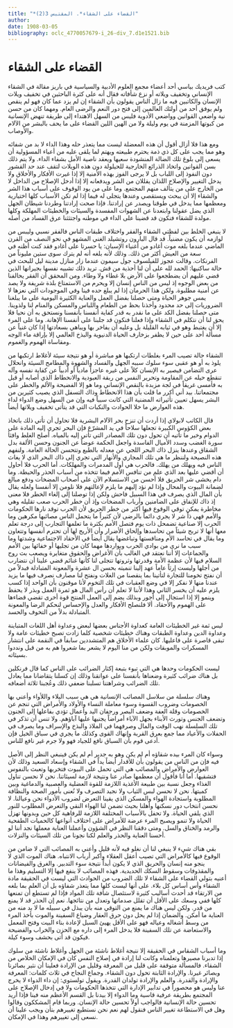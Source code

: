 ```yaml
---
title: "*القضاء على الشقاء*. المقتبس 3(2)"
author: 
date: 1908-03-05
bibliography: oclc_4770057679-i_26-div_7.d1e1521.bib
---
```




#  القضاء على الشقاء 


 كتب فريديك بياسي  أحد  أعضاء مجمع العلوم الأدبية والسياسية في باريز مقالة في الشقاء الإنساني وتخفيف ويلاته أو نزع شأفاته فقال أنه على كثرة الباحثين في تخفيف ويلات الإنسان والكاتبين فيه ما زال الناس يقولون بأن الشقاء إن لم يزد عما كان فهو لم ينقص ولم يوفق  أحد  من أولئك العالمين إلى فتح دور النعم والرضى العام. ومهما كان من   حسن نية واضعي القوانين وواضعي الأدوية فليس من السهل الاهتداء إلى طريقة تنهض الإنسانية من كبوتها المزمنة في يوم وليلة ولا من الهين اللين القضاء على ما يحف بالبشر من الآلام والأوصاب. 

 ومع هذا فلا أزال أقول أن هذه المعضلة ليست مما يتعذر حله وهذا الداء لا بد من شفائه وهو مما يجب على كل ذي ذمة يحترم طبيعته ويهتم لما يلقى عليه من أعباء المسؤولية أن يسعى إلى بلوغ تلك الضالة المنشودة سعيها ويعقد ناصية الأمل بشفاء الداء. ولا يتم ذلك بسن القوانين واتخاذ الذرائع الخارجية للحيلولة دون هذه الويلات لتقف عند حد القشور دون النفوذ إلى اللباب بل لا يرجى الفوز بهذه الأمنية إلا إذا غيرت الأفكار والأخلاق ولا يدخل التغيير والإصلاح اللذان يقللان من الشر ويدفعانه إلا إذا أدخل الإصلاح من الداخل لا من الخارج على من يتألف منهم المجتمع. وما على من يود الوقوف على أسباب هذا الشر والشقاء إلا أن يبحث ويستقصي وعندها يتجلى له فيما إذا لم تكن الأسباب كلها اختيارية ومعظمها مما يدخل في طوقنا ويصدر عن إرادتنا. فإذا صحت إرادتنا وطردنا شيطان الجهل الذي يضل عقولنا وابتعدنا عن الشهوات المفسدة والسيئات والخطيئات المهلكة وكلها مولدة للشقاء فنكون قد قضينا على الداء في موطنه واجتثثنا عرق الفساد من أصله. 

 لا ينبغي الخلط بين لفظتي الشقاء والفقر واختلاف طبقات الناس فالفقر نسبي وليبس من لوازمه أن يكون مضنياً. قد قال البارون روتشيلد الغني المشهو في نحو النصف من القرن الماضي عندما بلغه موت أغادو من أغنياء الإسبان: يا حسرتا على أغادو فقد كنت أظنه في سعة من العيش أكثر من ذلك. وذلك لأنه بلغه أنه لم يترك سوى  ستين  مليوناً من الفرنكات. وقالت عجوز للفيلسوف جول سيمون عندما زار منازل مدينة ليل للبحث في حالة ساكنيها: الحمد لله على أن لنا أحذية من قش. تريد ذلك تشبيه نفسها بجيرانها الذين   قضي عليهم أن يضطجعوا على الأرض بلا غطاء ولا وطاء. ومن المحقق أن الفقر يحالفنا من بعض الوجوه إذ ليس من الناس إنسان إلا ويحرم من الاستمتاع بلذة شريفة ولا يصد عن أمنية مطلبوة. ولكن هذا الحرمان إذا لم يبلغ حده فينا وفي الموجودات التي نعزها لا يمس جوهر الحياة ومتى حصلنا بفضل العمل والعناية الكثيرة اليومية على ما يبلغنا الضروريات إلى حد محدود وأخذنا بحظ من الطعام واللباس والمسكن والمنام لنا ولذوينا. متى حصلنا بفضل الكد على ما نقدر به قدر كفاية أنفسنا بأنفسنا ونستحق به أن نحيا فلا يحق لنا أن نتكلم في الشقاء وإذا فعلنا فنكون قد جلبنا على أنفسنا الإهانة. وما على المرء إلا أن يغتبط وهو   في ثيابه القليلة بل وعليه أن يفاخر بها ويباهي بسعادتها إذا كان غنياً عن مسألة  أحد  على حين لا يظفر بزخارف الحياة الدنيوية والبذخ العالمي إلا بإراقة ماء الوجه ومقاساة الهموم والغموم. 

 الشقاء حالة تصيب المرء بغلطات ارتكبها هو مباشرة أو هو نتيجة سيئة لأغلاط ارتكبها من يلوذ به أو هو عقبى سوء سلوك سببه الجهل والفساد والشهوة والمطامح السيئة وانحلال عرى التضامن فيصير به الإنسان كلاً على غيره عاجزاً مادياً أو أدبياً عن كفاية نفسه وآله تنقطع حيله عن المقاومة وتحرير النفس من ربقة العبودية والانحطاط الذي أصابه أو قبل به فأمسى غريقاً في لجة مزبدة بالنقص الإنساني وما هو إلا الفضيحة والألم والخطر على مجتمعاتنا. بيد أني أكرر ما قلت بأن هذا الانحطاط وذاك التسفل الذي يصيب كثيرين من البشر يسهل تعيين تأثيراته المضنية التي كانت سبباً فيه وإن من السهل وضع الدواء لداء هذه العوارض ما خلا الحوادث والنكبات التي قد يتأتى تخفيف ويلاتها أيضاً. 

 قال الكاتب لابولاي إذا أردت أن تنزح بحر الآلام البشرية فلا تحاول أن تأتي ذلك باتخاذ بعض الكؤوس الكبيرة تجعلها سلاحاً في يد المشرّع فإن البحر تجري إليه المادة على الدوام وخير ما تأتيه أن تحول دون تلك المصادر التي تأتي إليه بالمياه. أصلح الغلط وافثأ سورة الغضب وسدد الأميال الفاسدة واجعل الحكمة عوضاً عن الجنون وحسن الألفة بدل الشقاق وعندها ينزل ذاك البحر اللجي عن معدله بالطبع وتتحسن الحالة العامة. ولنفهم هذه النصيحة ولننظر ما هي تلك المجاري والأنهار التي تجري إلى ذاك البحر الذي لا يغاث الناس فيه ويهلك من يهلك.   فالحرب هي أول المدمرات والمهلكات. أما الحرب فلا أحاول أن أقضي عليها بعد الذي علم من تنافس الأمم فيما تتخذه من أسباب الحذر والحيطة. وما دام يخشى شر الحريق فلا أحسن من الاستسلام الآن على أصحاب المضخات ودفع مبالغ لضمانة البيوت والمحال وإذا لم نؤد إليهم ما يلزم لإعالتهم فلا نلومن إلا أنفسنا ولعله يقال بأن المال الذي يصرف في هذا السبيل فاحش ولكن إذا توصلنا إلى إلغاء الخطر فلا معنى إذ ذاك للإنفاق على الضامنين وأرباب المضخات وإذ أن خطر الحرب صعب تقليله وهي مخاطرة يمكن توقي الوقوع فيها أكثر من خطر الحريق لأن الحرب توقد نارها الحكومات والأمم فهي ذاً شر لا يجري دائماً بالرضى لأن كثيراً ما يتحمل الناس مصائبها مكرهين وما الحرب إلا صناعية تضمحل ذات يوم فتصل الأمم بكثرة ما تعلمها التجارب إلى درجة تعلم معها أنها لا تربح شيئاً من تحاسدها وإلحاق الأضرار وأن الأريح لها أن تحترم أنفسها وتتعاون وما يقال في تحاسد الأم ومنافستها   وتباغضها يقال أيضاً في الأحقاد الاجتماعية وشدتها وما سبب ما نرى من بوادي الحرب وبواردها مهما كان من تجليها أو خفائها بين الأمم والجماعات إلا أننا نعتقد في الغالب بأن الأغراض والحقوق متغايرة ويصعب بث روح السلام فيها لأن عظمة الأمة وقدرتها وثروتها تتجلى لنا كأنها غنائم قضي علينا أن نتضارب من أجلها وليست إرثاً عاماً عهد إلينا تنميته بحسن ال  عشرة  والمعونة المتبادلة فبدلاً من أن نفتح تخومنا للتجارة لتأتينا بما ينقصنا من الغلات ونفتح لنا مصارف نصرف فيها ما يزيد عندنا منها لا نفكر إلا في وضع العقبات في تلك التخوم لأنا موقنون بأن الواحد إذا كسب يلزم عليه أن يخسر الثاني وهذا لأننا لا تعلم أن رأس المال هو ثمرة العمل وبذر لا يحفظ وينمو إلا إذا استجال إلى أجور وبذلك يضم إلى العمل المنتج قوة أخرى تقضي قضاءها على الهموم والأحقاد. ألا فلنصلح الأفكار والعدل والإحساس لنحكم الرضا والمعونة المتبادلة بدلاً من التخوف والحسد. 

 ليس ثمة غير الخطيئات العامة كعداوة الأجناس بعضها لبعض وعداوة أهل اللغات المتباينة وعداوة الدين وعداوة الطبقات وهناك خطيئات شخصية كلما زادت تصبح خطيئات عامة ولا تبقى قاصرة على فاعليها. كان علماء الأخلاق هم المتشددين سابقاً في النقمة على انتشار المسكرات والموبقات ولكن من منا اليوم لا يشعر بما شعروا هم به من قبل ونددوا   بسيئاته. 

 ليست الحكومات وحدها هي التي تبوء بتبعة إكثار الضرائب على الناس كما قال فرنكلين بل هناك ضرائب كثيرة وضعناها بأنفسنا على عواتقنا وذلك إن كسلنا يتقاضانا مما يعادل تلك الضرائب وشراهتنا تسلبنا ضعفي ذلك وعُجبنا  ثلاثة  أضعافه. 

 وهناك سلسلة من سلاسل المصائب الإنسانية هي هي سبب البلاء واللأواء وأعني بها الخصومات وضروب القسوة وسوء معاملة النساء والأولاد والأمراض التي تنجم عن الخصومات وقلة العفة وضعف البصر ورجفان اليد وأعمال تؤدي بفاعلها إلى الجنون وتضعف الجنس وتورث الأبناء بجهل الآباء أمراضاً يجنيها عليها آباؤهم. ولا تنس أن تذكر في تلك السلسلة نهب الوقت والمال وصرفهما في الملاذ والبذخ والإسراف وما يصرف في الحفلات والأعياد مما جمع بعرق القربة وإنهاك القوى وكذلك ما يجري في سباق الخيل فإن أدعى قوم بأن السباق نافع للجياد فهو ولا جرم غير نافع للناس. 

 وسواء كان المرء بيده شقاؤه أم لم يكن وهو به جدير أم لم يكن فينبغي النظر إلى الأصل فيه فإن من الناس من يقولون بأن للأقدار أيضاً يداً في الشقاء وإسعاد السعيد وذلك لأن العوارض والأمراض والمصائب هي التي تحمل على البيوت فتخربها وتعبث بالنفوس فتشقيها. أما أنا فأقول أن معظمها صادر عنا ونتيجة لازمة لسيئاتنا. نحن لا نحسن   تناول الغذاء وجعل نسبة بين طبيعة الأغذية اللازمة للقوة العضلية والعصبية والدماغية وبين كميتها. نحن لا نحسن لبس الثياب ولا نجيد التصرف ولا نُعنى بأمور الصحة والنظافة المطلوبة واستجادة الهواء والمسكن الذي يقينا التعرض لضروب الأدواء نحن وعيالنا. لا نحسن انتخاب دور نسكنها وأهلنا بحيث تضمن لنا الهواء النقي والتعرض المطلوب للنور الذي يلقي الحياة. ولا تحفل بالأسباب المختلفة اللازمة للرفاهية كل حين وبدونها تهزل الحياة ولا تنمو ويصبح المرء عرضة للأمراض على اختلاف أنواعها كالحميات الطفحية والرمد والخناق والسل. ومتى دققنا النظر في الشؤون وأعملنا العناية معملها نجد أننا لو أحسنا العناية والحذر والعلم لكنا نجونا من تلك السيئات والنزلات. 

 بقي هناك شيء لا ينبغي لنا أن نغلو فيه لأنه قليل وأعني به المصائب التي لا ضامن من الوقوع فيها كالأمراض التي تصيب أعقل العقلاء وأكبر أرباب الانتباه. هناك الموت الذي   لا ينجو منه إنسان والحريق الذي لا يكون أبداً نتيجة سوء التدبير. والغرق والفيضانات والمقذوفات وسقوط السكك الحديدية. فهذه المصائب لا ينفع فيها إلا التسليم وهذا ما أعنيه بتولي القضاء على الشقاء لا تلك الضروب من الحوادث التي ليست في الحقيقة مادة الشقاء وأس أساس كل بلاء. على أنها ليست كلها مما يتعذر شفاؤه بل أن العلم بما بلغه من الارتقاء قد أحدث أساليب كثيرة لاستئصال شأفة تلك المواد فإذا لم تستطع أن تمنعها كلها ففي وسعك على الأقل أن تقلل صدماتها وتعدل من نتائجها. نعم إن الحذر قد لا يمنع من قدر. ولكن ليس هناك ما يمنع من التوقي منه بأن يبذل في سبيله ما لا بد منه من العناية ما أمكن. والضمان إذا لم يحل دون حرق العقار وضياع السفينة والموت بأخذ المرء من وسط أشغاله وعياله فهو على الأقل يهيئ السبل لإعادة بناء البيت وفتح المعمل والاستعاضة عن تلك السفينة فلا يدخل المرء إلى داره مع الحزن والخراب والفضيحة فيكون قد أتى بحشف وسوء كيلة. 

 وما أسباب الشقاس في الحقيقة إلا نتيجة أغلاط ناشئة من الجهل وأغلاط ناشئة من سلوك إذا تدبرنا مصيرها وتعلمناه وكانت لنا إرادة في إصلاح النفس كان في الإمكان الخلاص من الشقاء. فالمسألة متوقفة على قليل من المعرفة وقليل من الإرادة فعلينا أن نثير بصائرنا وبصائر غيرنا. والإرادة الثابتة تحول دون الشقاء. وجماع النجاح في  ثلاث  كلمات: المعرفة والإرادة والقدرة. والعلم والإرادة تولدان القدرة. ويقول تولستوي: إن داء الدواء لا يخرج عنا وليس هو محصوراً في تدابير الإدارة التي تتخذها الحكومات ولا في إدخال الإصلاح على المجتمع بطريقة عرفية قاسية وما الدواء إلا بيدنا بل القسم الأعظم منه فينا   فإذا أريد تحسين حالة الإنسانية فالواجب أولاً تحسين حالة الإنسان. وربما قام المشككون وقالوا وهل في الاستطاعة تغيير الناس فنقول لهم نعم نحن نستطيع تغييرهم بتأن ويجب علينا أن نسعى إلى تغييرهم وهذا في الإمكان. 
